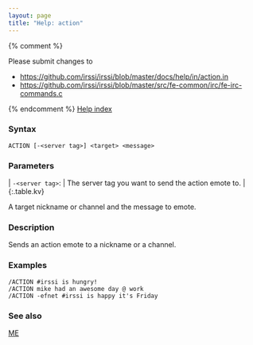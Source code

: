 ```yaml
---
layout: page
title: "Help: action"
---
```


{% comment %}

Please submit changes to
- https://github.com/irssi/irssi/blob/master/docs/help/in/action.in
- https://github.com/irssi/irssi/blob/master/src/fe-common/irc/fe-irc-commands.c


{% endcomment %}
[Help index](/documentation/help)

### Syntax ###

<div class="highlight irssisyntax"><pre style="\-\-cmdlen:6ch"><code><span class="synB">ACTION</span> <span class="syn10">[<span class="syn">-</span><span class="syn09">&lt;server tag></span>]</span> <span class="synB05">&lt;target></span> <span class="synB05">&lt;message></span></code></pre></div>



### Parameters ###


| `-<server tag>`: |     The server tag you want to send the action emote to. |
{:.table.kv}

A target nickname or channel and the message to emote.

### Description ###

Sends an action emote to a nickname or a channel.

### Examples ###

    /ACTION #irssi is hungry!
    /ACTION mike had an awesome day @ work
    /ACTION -efnet #irssi is happy it's Friday

### See also ###
[ME](/documentation/help/me)

